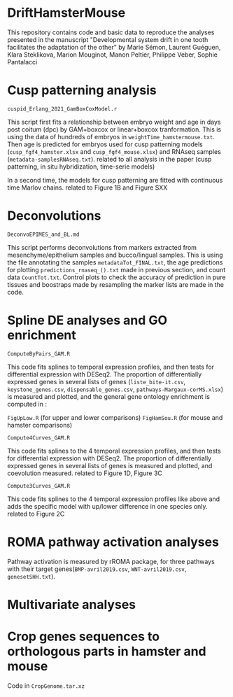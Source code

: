 # DriftHamsterMouse

This repository contains code and basic data to reproduce the analyses presented in the manuscript "Developmental system drift in one tooth facilitates the adaptation of the other" 
by Marie Sémon, Laurent Guéguen, Klara Steklikova, Marion Mouginot, Manon Peltier, Philippe Veber, Sophie Pantalacci

# Cusp patterning analysis 

`cuspid_Erlang_2021_GamBoxCoxModel.r`

This script first fits a relationship between embryo weight and age in days post coitum (dpc) by GAM+boxcox or linear+boxcox tranformation. This is using the data of hundreds of embryos in `weightTime_hamstermouse.txt`. Then age is predicted for embryos used for cusp patterning models (`cusp_fgf4_hamster.xlsx` and `cusp_fgf4_mouse.xlsx`) and RNAseq samples (`metadata-samplesRNAseq.txt`). 
related to all analysis in the paper (cusp patterning, in situ hybridization, time-serie models)

In a second time, the models for cusp patterning are fitted with continuous time Marlov chains.
related to Figure 1B and Figure SXX


# Deconvolutions 

`DeconvoEPIMES_and_BL.md`

This script performs deconvolutions from markers extracted from mesenchyme/epithelium samples and bucco/lingual samples.  This is using the file annotating the samples `metadataTot_FINAL.txt`, the age predictions for plotting `predictions_rnaseq_().txt` made in previous section, and count data `CountTot.txt`. 
Control plots to check the accuracy of prediction in pure tissues and boostraps made by resampling the marker lists are made in the code.


# Spline DE analyses and GO enrichment

`ComputeByPairs_GAM.R`

This code fits splines to temporal expression profiles, and then tests for differential expression with DESeq2. The proportion of differentially expressed genes in several lists of genes (`liste_bite-it.csv`, `keystone_genes.csv`, `dispensable_genes.csv`, `pathways-Margaux-corMS.xlsx`) is measured and plotted, and the general gene ontology enrichment is computed in :

`FigUpLow.R` (for upper and lower comparisons)
`FigHamSou.R` (for mouse and hamster comparisons)


`Compute4Curves_GAM.R`

This code fits splines to the 4 temporal expression profiles, and then tests for differential expression with DESeq2. The proportion of differentially expressed genes in several lists of genes is measured and plotted, and coevolution measured. 
related to Figure 1D, Figure 3C

`Compute3Curves_GAM.R`

This code fits splines to the 4 temporal expression profiles like above and adds the specific model with up/lower difference in one species only.
related to Figure 2C



# ROMA pathway activation analyses

Pathway activation is measured by rROMA package, for three pathways with their target genes(`BMP-avril2019.csv`, `WNT-avril2019.csv`, `genesetSHH.txt`). 

# Multivariate analyses



# Crop genes sequences to orthologous parts in hamster and mouse 

Code in `CropGenome.tar.xz`

